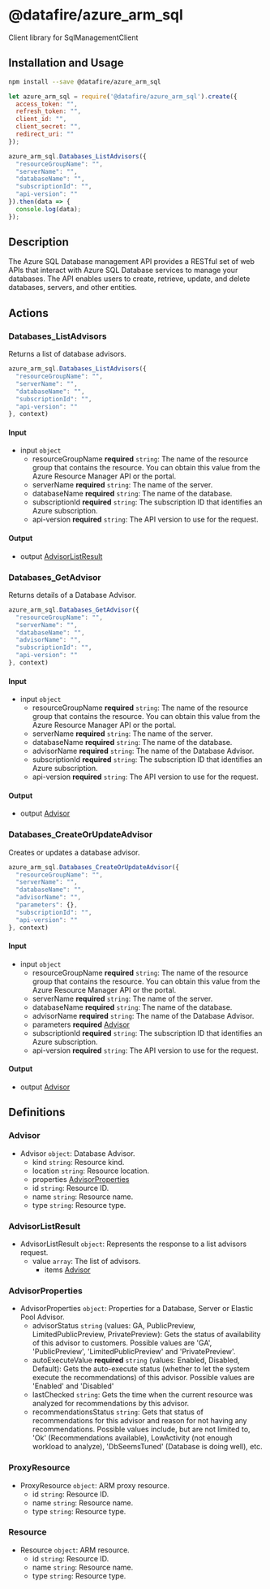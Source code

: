 # @datafire/azure_arm_sql

Client library for SqlManagementClient

## Installation and Usage
```bash
npm install --save @datafire/azure_arm_sql
```
```js
let azure_arm_sql = require('@datafire/azure_arm_sql').create({
  access_token: "",
  refresh_token: "",
  client_id: "",
  client_secret: "",
  redirect_uri: ""
});

azure_arm_sql.Databases_ListAdvisors({
  "resourceGroupName": "",
  "serverName": "",
  "databaseName": "",
  "subscriptionId": "",
  "api-version": ""
}).then(data => {
  console.log(data);
});
```

## Description

The Azure SQL Database management API provides a RESTful set of web APIs that interact with Azure SQL Database services to manage your databases. The API enables users to create, retrieve, update, and delete databases, servers, and other entities.

## Actions

### Databases_ListAdvisors
Returns a list of database advisors.


```js
azure_arm_sql.Databases_ListAdvisors({
  "resourceGroupName": "",
  "serverName": "",
  "databaseName": "",
  "subscriptionId": "",
  "api-version": ""
}, context)
```

#### Input
* input `object`
  * resourceGroupName **required** `string`: The name of the resource group that contains the resource. You can obtain this value from the Azure Resource Manager API or the portal.
  * serverName **required** `string`: The name of the server.
  * databaseName **required** `string`: The name of the database.
  * subscriptionId **required** `string`: The subscription ID that identifies an Azure subscription.
  * api-version **required** `string`: The API version to use for the request.

#### Output
* output [AdvisorListResult](#advisorlistresult)

### Databases_GetAdvisor
Returns details of a Database Advisor.


```js
azure_arm_sql.Databases_GetAdvisor({
  "resourceGroupName": "",
  "serverName": "",
  "databaseName": "",
  "advisorName": "",
  "subscriptionId": "",
  "api-version": ""
}, context)
```

#### Input
* input `object`
  * resourceGroupName **required** `string`: The name of the resource group that contains the resource. You can obtain this value from the Azure Resource Manager API or the portal.
  * serverName **required** `string`: The name of the server.
  * databaseName **required** `string`: The name of the database.
  * advisorName **required** `string`: The name of the Database Advisor.
  * subscriptionId **required** `string`: The subscription ID that identifies an Azure subscription.
  * api-version **required** `string`: The API version to use for the request.

#### Output
* output [Advisor](#advisor)

### Databases_CreateOrUpdateAdvisor
Creates or updates a database advisor.


```js
azure_arm_sql.Databases_CreateOrUpdateAdvisor({
  "resourceGroupName": "",
  "serverName": "",
  "databaseName": "",
  "advisorName": "",
  "parameters": {},
  "subscriptionId": "",
  "api-version": ""
}, context)
```

#### Input
* input `object`
  * resourceGroupName **required** `string`: The name of the resource group that contains the resource. You can obtain this value from the Azure Resource Manager API or the portal.
  * serverName **required** `string`: The name of the server.
  * databaseName **required** `string`: The name of the database.
  * advisorName **required** `string`: The name of the Database Advisor.
  * parameters **required** [Advisor](#advisor)
  * subscriptionId **required** `string`: The subscription ID that identifies an Azure subscription.
  * api-version **required** `string`: The API version to use for the request.

#### Output
* output [Advisor](#advisor)



## Definitions

### Advisor
* Advisor `object`: Database Advisor.
  * kind `string`: Resource kind.
  * location `string`: Resource location.
  * properties [AdvisorProperties](#advisorproperties)
  * id `string`: Resource ID.
  * name `string`: Resource name.
  * type `string`: Resource type.

### AdvisorListResult
* AdvisorListResult `object`: Represents the response to a list advisors request.
  * value `array`: The list of advisors.
    * items [Advisor](#advisor)

### AdvisorProperties
* AdvisorProperties `object`: Properties for a Database, Server or Elastic Pool Advisor.
  * advisorStatus `string` (values: GA, PublicPreview, LimitedPublicPreview, PrivatePreview): Gets the status of availability of this advisor to customers. Possible values are 'GA', 'PublicPreview', 'LimitedPublicPreview' and 'PrivatePreview'.
  * autoExecuteValue **required** `string` (values: Enabled, Disabled, Default): Gets the auto-execute status (whether to let the system execute the recommendations) of this advisor. Possible values are 'Enabled' and 'Disabled'
  * lastChecked `string`: Gets the time when the current resource was analyzed for recommendations by this advisor.
  * recommendationsStatus `string`: Gets that status of recommendations for this advisor and reason for not having any recommendations. Possible values include, but are not limited to, 'Ok' (Recommendations available), LowActivity (not enough workload to analyze), 'DbSeemsTuned' (Database is doing well), etc.

### ProxyResource
* ProxyResource `object`: ARM proxy resource.
  * id `string`: Resource ID.
  * name `string`: Resource name.
  * type `string`: Resource type.

### Resource
* Resource `object`: ARM resource.
  * id `string`: Resource ID.
  * name `string`: Resource name.
  * type `string`: Resource type.


